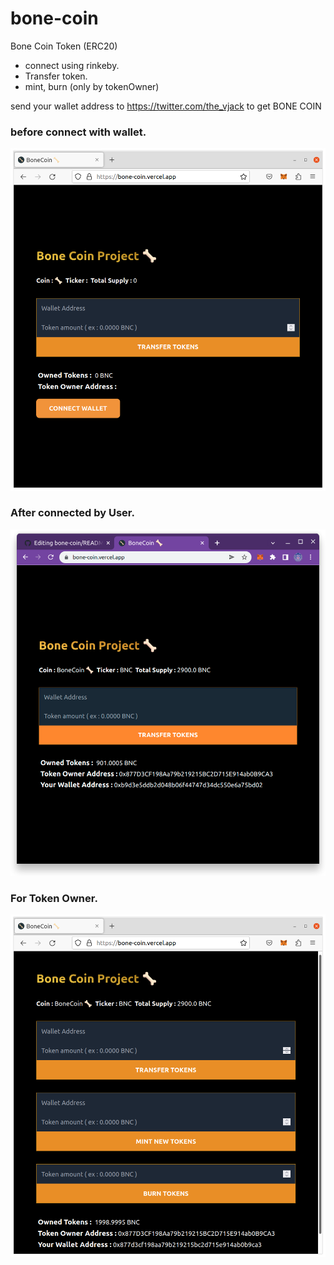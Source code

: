 # bone-coin
Bone Coin Token (ERC20)
* connect using rinkeby.
* Transfer token.
* mint, burn (only by tokenOwner)

send your wallet address to https://twitter.com/the_vjack to get BONE COIN

### before connect with wallet.
![Before Connect](https://github.com/vel-jack/bone-coin/blob/main/img/before_connect.png?raw=true )

### After connected by User.
![UserView](https://github.com/vel-jack/bone-coin/blob/main/img/user_view.png?raw=true)

### For Token Owner.
![TokenOwner](https://github.com/vel-jack/bone-coin/blob/main/img/tokenOwner.png?raw=true)
